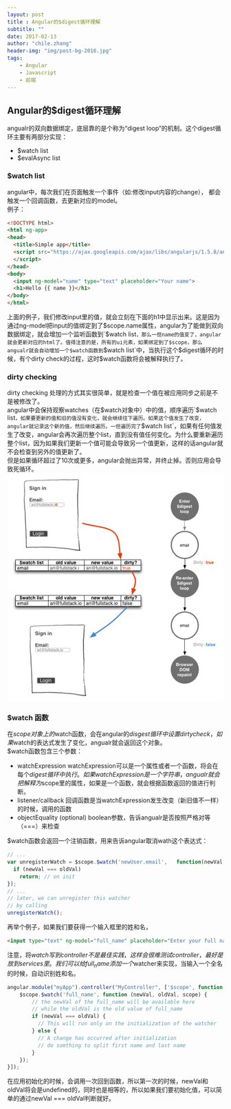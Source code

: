 ```yaml
---
layout: post
title : Angular的$digest循环理解
subtitle: ""
date: 2017-02-13
author: "chile.zhang"
header-img: "img/post-bg-2016.jpg"
tags:
    - Angular
    - Javascript
    - 前端
---
```


## Angular的$digest循环理解
angualr的双向数据绑定，底层靠的是个称为“digest loop”的机制。这个digest循环主要有两部分实现：
- $watch list
- $evalAsync list

### $watch list
angular中，每次我们在页面触发一个事件（如:修改input内容的change）， 都会触发一个回调函数，去更新对应的model。  
例子：  
```html   
<!DOCTYPE html> 
<html ng-app> 
<head> 
  <title>Simple app</title> 
  <script src="https://ajax.googleapis.com/ajax/libs/angularjs/1.5.8/angular.js"> 
  </script> 
</head> 
<body> 
  <input ng-model="name" type="text" placeholder="Your name"> 
  <h1>Hello {{ name }}</h1> 
</body> 
</html>
```

上面的例子，我们修改input里的值，就会立刻在下面的h1中显示出来。这是因为通过ng-model把input的值绑定到了$scope.name属性，angular为了能做到双向数据绑定，就会增加一个监听函数到`$watch list`，那么一但name的值变了，angular就会更新对应的html了。值得注意的是，所有的ui元素，如果绑定到了$scope，那么angualr就会自动增加一个$watch函数到`$watch list`中，当执行这个$digest循环的时候，有个dirty check的过程，这时$watch函数将会被解释执行了。

### dirty checking
dirty checking 处理的方式其实很简单，就是检查一个值在被应用同步之前是不是被修改了。  
angular中会保持观察watches（在$watch对象中）中的值，顺序遍历`$watch list`，如果要更新的值和旧的值没有变化，就会继续往下遍历。如果这个值发生了改变，angular就记录这个新的值，然后继续遍历。一但遍历完了`$watch list`，如果有任何值发生了改变，angular会再次遍历整个list，直到没有值任何变化。为什么要重新遍历整个list，因为如果我们更新一个值可能会导致另一个值更新，这样的话angular就不会检查到另外的值更新了。  
但是如果循环超过了10次或更多，angular会抛出异常，并终止掉。否则应用会导致死循环。
![webpack](/img/in-post/2017-02-13/digestLoop.png)

### $watch 函数
在$scope对象上的$watch函数，会在angular的$disgest循环中设置dirty check，如果$watch的表达式发生了变化，angualr就会返回这个对象。  
$watch函数包含三个参数：  
- watchExpression
watchExpression可以是一个属性或者一个函数，将会在每个$digest循环中执行。  
如果watchExpression是一个字符串，angualr就会把解释为$scope里的属性，如果是一个函数，就会根据函数返回的值进行判断。
- listener/callback
回调函数是当watchExpression发生改变（新旧值不一样）的时候，调用的函数
- objectEquality (optional)
boolean参数，告诉angualr是否按照严格对等（===）来检查

$watch函数会返回一个注销函数，用来告诉angular取消wath这个表达式：  
```javascript   
// ... 
var unregisterWatch = $scope.$watch('newUser.email',   function(newVal, oldVal) {
  if (newVal === oldVal) 
    return; // on init 
}); 
// ... 
// later, we can unregister this watcher 
// by calling 
unregisterWatch();
```

再举个例子，如果我们要获得一个输入框里的姓和名，  
```html   
<input type="text" ng-model="full_name" placeholder="Enter your full name" />
```
注意，将$watch写到controller不是最佳实践，这样会很难测试controller，最好是放到services里。  
我们可以给full_name添加一个$watcher来实现，当输入一个全名的时候，自动识别姓和名。
```javascript   
angular.module("myApp").controller("MyController", ['$scope', function ($scope) {
    $scope.$watch('full_name', function (newVal, oldVal, scope) {
        // the newVal of the full_name will be available here 
        // while the oldVal is the old value of full_name 
        if (newVal === oldVal) {
          // This will run only on the initialization of the watcher
        } else {
          // A change has occurred after initialization
          // do somthing to split first name and last name
        }
    });
}]);
```
在应用初始化的时候，会调用一次回到函数，所以第一次的时候，newVal和oldVal将会是undefined的，同时也是相等的，所以如果我们要初始化值，可以简单的通过newVal === oldVal判断就好。

